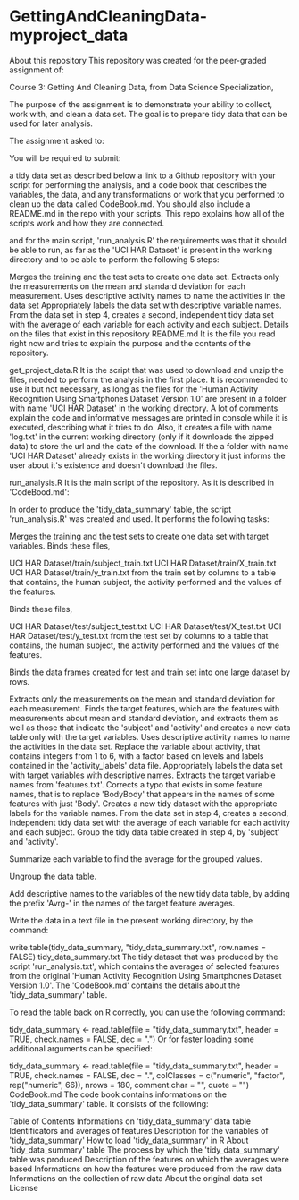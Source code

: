 # GettingAndCleaningData-myproject_data

About this repository
This repository was created for the peer-graded assignment of:

Course 3: Getting And Cleaning Data, from Data Science Specialization,

The purpose of the assignment is to demonstrate your ability to collect, work with, and clean a data set. The goal is to prepare tidy data that can be used for later analysis.

The assignment asked to:

You will be required to submit:

a tidy data set as described below
a link to a Github repository with your script for performing the analysis, and
a code book that describes the variables, the data, and any transformations or work that you performed to clean up the data called CodeBook.md.
You should also include a README.md in the repo with your scripts. This repo explains how all of the scripts work and how they are connected.

and for the main script, 'run_analysis.R' the requirements was that it should be able to run, as far as the 'UCI HAR Dataset' is present in the working directory and to be able to perform the following 5 steps:

Merges the training and the test sets to create one data set.
Extracts only the measurements on the mean and standard deviation for each measurement.
Uses descriptive activity names to name the activities in the data set
Appropriately labels the data set with descriptive variable names.
From the data set in step 4, creates a second, independent tidy data set with the average of each variable for each activity and each subject.
Details on the files that exist in this repository
README.md
It is the file you read right now and tries to explain the purpose and the contents of the repository.

get_project_data.R
It is the script that was used to download and unzip the files, needed to perform the analysis in the first place. It is recommended to use it but not necessary, as long as the files for the 'Human Activity Recognition Using Smartphones Dataset Version 1.0' are present in a folder with name 'UCI HAR Dataset' in the working directory. A lot of comments explain the code and informative messages are printed in console while it is executed, describing what it tries to do. Also, it creates a file with name 'log.txt' in the current working directory (only if it downloads the zipped data) to store the url and the date of the download. If the a folder with name 'UCI HAR Dataset' already exists in the working directory it just informs the user about it's existence and doesn't download the files.

run_analysis.R
It is the main script of the repository. As it is described in 'CodeBood.md':

In order to produce the 'tidy_data_summary' table, the script 'run_analysis.R' was created and used. It performs the following tasks:

Merges the training and the test sets to create one data set with target variables.
Binds these files,

UCI HAR Dataset/train/subject_train.txt
UCI HAR Dataset/train/X_train.txt
UCI HAR Dataset/train/y_train.txt
from the train set by columns to a table that contains, the human subject, the activity performed and the values of the features.

Binds these files,

UCI HAR Dataset/test/subject_test.txt
UCI HAR Dataset/test/X_test.txt
UCI HAR Dataset/test/y_test.txt
from the test set by columns to a table that contains, the human subject, the activity performed and the values of the features.

Binds the data frames created for test and train set into one large dataset by rows.

Extracts only the measurements on the mean and standard deviation for each measurement.
Finds the target features, which are the features with measurements about mean and standard deviation, and extracts them as well as those that indicate the 'subject' and 'activity' and creates a new data table only with the target variables.
Uses descriptive activity names to name the activities in the data set.
Replace the variable about activity, that contains integers from 1 to 6, with a factor based on levels and labels contained in the 'activity_labels' data file.
Appropriately labels the data set with target variables with descriptive names.
Extracts the target variable names from 'features.txt'.
Corrects a typo that exists in some feature names, that is to replace 'BodyBody' that appears in the names of some features with just 'Body'.
Creates a new tidy dataset with the appropriate labels for the variable names.
From the data set in step 4, creates a second, independent tidy data set with the average of each variable for each activity and each subject.
Group the tidy data table created in step 4, by 'subject' and 'activity'.

Summarize each variable to find the average for the grouped values.

Ungroup the data table.

Add descriptive names to the variables of the new tidy data table, by adding the prefix 'Avrg-' in the names of the target feature averages.

Write the data in a text file in the present working directory, by the command:

write.table(tidy_data_summary, "tidy_data_summary.txt", row.names = FALSE) 
tidy_data_summary.txt
The tidy dataset that was produced by the script 'run_analysis.txt', which contains the averages of selected features from the original 'Human Activity Recognition Using Smartphones Dataset Version 1.0'. The 'CodeBook.md' contains the details about the 'tidy_data_summary' table.

To read the table back on R correctly, you can use the following command:

tidy_data_summary <- read.table(file = "tidy_data_summary.txt",
                                header = TRUE, check.names = FALSE, dec = ".") 
Or for faster loading some additional arguments can be specified:

tidy_data_summary <- read.table(file  = "tidy_data_summary.txt", 
                                header = TRUE, check.names = FALSE, dec = ".", 
                                colClasses = c("numeric", "factor", rep("numeric", 66)), 
                                nrows = 180, comment.char = "", quote = "") 
CodeBook.md
The code book contains informations on the 'tidy_data_summary' table. It consists of the following:

Table of Contents
Informations on 'tidy_data_summary' data table
Identificators and averages of features
Description for the variables of 'tidy_data_summary'
How to load 'tidy_data_summary' in R
About 'tidy_data_summary' table
The process by which the 'tidy_data_summary' table was produced
Description of the features on which the averages were based
Informations on how the features were produced from the raw data
Informations on the collection of raw data
About the original data set
License
